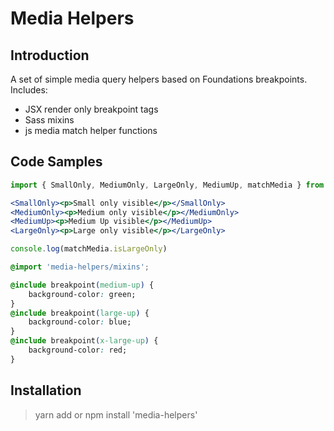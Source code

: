 # Media Helpers

## Introduction
A set of simple media query helpers based on Foundations breakpoints.
Includes: 
* JSX render only breakpoint tags
* Sass mixins
* js media match helper functions

## Code Samples

```jsx
import { SmallOnly, MediumOnly, LargeOnly, MediumUp, matchMedia } from "media-helpers"

<SmallOnly><p>Small only visible</p></SmallOnly>
<MediumOnly><p>Medium only visible</p></MediumOnly>
<MediumUp><p>Medium Up visible</p></MediumUp>
<LargeOnly><p>Large only visible</p></LargeOnly>

console.log(matchMedia.isLargeOnly)

```

```css
@import 'media-helpers/mixins';

@include breakpoint(medium-up) {
    background-color: green;
}
@include breakpoint(large-up) {
    background-color: blue;
}
@include breakpoint(x-large-up) {
    background-color: red;
}

```

## Installation

> yarn add or npm install 'media-helpers'